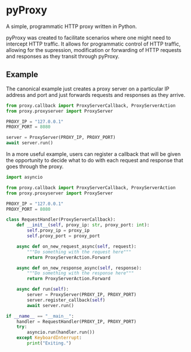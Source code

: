 # pyProxy

A simple, programmatic HTTP proxy written in Python.

pyProxy was created to facilitate scenarios where one might need to intercept
HTTP traffic. It allows for programmatic control of HTTP traffic, allowing for
the supression, modification or forwarding of HTTP requests and responses as
they transit through pyProxy.

## Example

The canonical example just creates a proxy server on a particular IP address and
port and just forwards requests and responses as they arrive.

```python
from proxy.callback import ProxyServerCallback, ProxyServerAction
from proxy.proxyserver import ProxyServer

PROXY_IP = "127.0.0.1"
PROXY_PORT = 8080

server = ProxyServer(PROXY_IP, PROXY_PORT)
await server.run()
````

In a more useful example, users can register a callback that will be given the
opportunity to decide what to do with each request and response that goes through
the proxy.

```python
import asyncio

from proxy.callback import ProxyServerCallback, ProxyServerAction
from proxy.proxyserver import ProxyServer

PROXY_IP = "127.0.0.1"
PROXY_PORT = 8080

class RequestHandler(ProxyServerCallback):
    def __init__(self, proxy_ip: str, proxy_port: int):
        self.proxy_ip = proxy_ip
        self.proxy_port = proxy_port

    async def on_new_request_async(self, request):
        """Do something with the request here"""
        return ProxyServerAction.Forward

    async def on_new_response_async(self, response):
        """Do something with the response here"""
        return ProxyServerAction.Forward

    async def run(self):
        server = ProxyServer(PROXY_IP, PROXY_PORT)
        server.register_callback(self)
        await server.run()

if __name__ == "__main__":
    handler = RequestHandler(PROXY_IP, PROXY_PORT)
    try:
        asyncio.run(handler.run())
    except KeyboardInterrupt:
        print("Exiting.")
```
